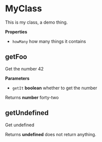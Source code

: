 # MyClass

This is my class, a demo thing.


**Properties**

-   `howMany`  how many things it contains



## getFoo

Get the number 42


**Parameters**

-   `getIt` **boolean** whether to get the number



Returns **number** forty-two




## getUndefined

Get undefined


Returns **undefined** does not return anything.





